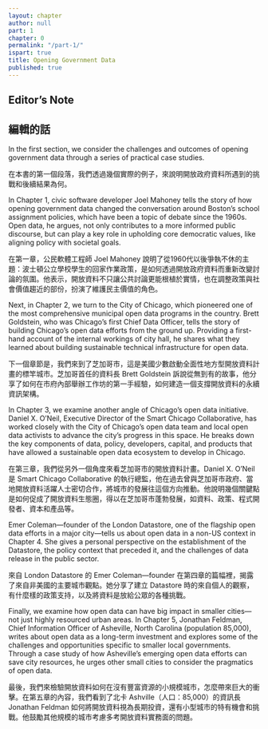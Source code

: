 ```yaml
---
layout: chapter
author: null
part: 1
chapter: 0
permalink: "/part-1/"
ispart: true
title: Opening Government Data
published: true
---
```


## Editor’s Note

## 編輯的話

In the first section, we consider the challenges and outcomes of opening government data through a series of practical case studies.

在本書的第一個段落，我們透過幾個實際的例子，來說明開放政府資料所遇到的挑戰和後續結果為何。

In Chapter 1, civic software developer Joel Mahoney tells the story of how opening government data changed the conversation around Boston’s school assignment policies, which have been a topic of debate since the 1960s. Open data, he argues, not only contributes to a more informed public discourse, but can play a key role in upholding core democratic values, like aligning policy with societal goals.

在第一章，公民軟體工程師 Joel Mahoney 說明了從1960代以後爭執不休的主題：波士頓公立學校學生的回家作業政策，是如何透過開放政府資料而重新改變討論的氛圍。他表示，開放資料不只讓公共討論更能根植於實情，也在調整政策與社會價值趨近的部份，扮演了維護民主價值的角色。

Next, in Chapter 2, we turn to the City of Chicago, which pioneered one of the most comprehensive municipal open data programs in the country. Brett Goldstein, who was Chicago’s first Chief Data Officer, tells the story of building Chicago’s open data efforts from the ground up. Providing a first-hand account of the internal workings of city hall, he shares what they learned about building sustainable technical infrastructure for open data.

下一個章節是，我們來到了芝加哥市，這是美國少數啟動全面性地方型開放資料計畫的標竿城市。芝加哥首任的資料長 Brett Goldstein 訴說從無到有的故事，他分享了如何在市府內部舉辦工作坊的第一手經驗，如何建造一個支撐開放資料的永續資訊架構。

In Chapter 3, we examine another angle of Chicago’s open data initiative. Daniel X. O’Neil, Executive Director of the Smart Chicago Collaborative, has worked closely with the City of Chicago’s open data team and local open data activists to advance the city’s progress in this space. He breaks down the key components of data, policy, developers, capital, and products that have allowed a sustainable open data ecosystem to develop in Chicago.

在第三章，我們從另外一個角度來看芝加哥市的開放資料計畫。Daniel X. O’Neil 是 Smart Chicago Collaborative 的執行總監，他在過去曾與芝加哥市政府、當地開放資料活躍人士密切合作，將城市的發展往這個方向推動。他說明幾個關鍵點是如何促成了開放資料生態圈，得以在芝加哥市蓬勃發展，如資料、政策、程式開發者、資本和產品等。

Emer Coleman—founder of the London Datastore, one of the flagship open data efforts in a major city—tells us about open data in a non-US context in Chapter 4. She gives a personal perspective on the establishment of the Datastore, the policy context that preceded it, and the challenges of data release in the public sector.

來自 London Datastore 的 Emer Coleman—founder 在第四章的篇幅裡，揭露了來自非美國的主要城市觀點。她分享了建立 Datastore 時的來自個人的觀察，有什麼樣的政策支持，以及將資料是放給公眾的各種挑戰。

Finally, we examine how open data can have big impact in smaller cities—not just highly resourced urban areas. In Chapter 5, Jonathan Feldman, Chief Information Officer of Asheville, North Carolina (population 85,000), writes about open data as a long-term investment and explores some of the challenges and opportunities specific to smaller local governments. Through a case study of how Asheville’s emerging open data efforts can save city resources, he urges other small cities to consider the pragmatics of open data.

最後，我們來檢驗開放資料如何在沒有豐富資源的小規模城市，怎麼帶來巨大的衝擊。在第五章的內容，我們看到了北卡 Ashville（人口：85,000）的資訊長 Jonathan Feldman 如何將開放資料視為長期投資，還有小型城市的特有機會和挑戰。他鼓勵其他規模的城市考慮多考開放資料實務面的問題。
